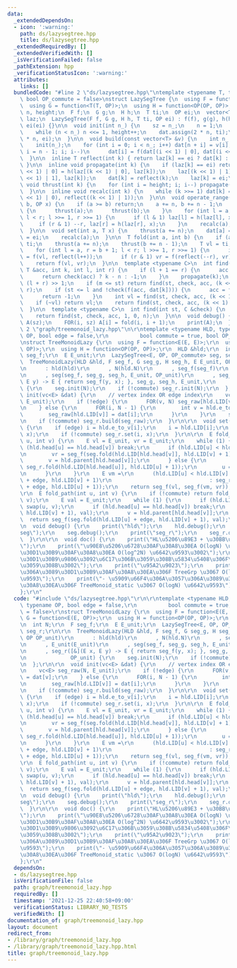 ```yaml
---
data:
  _extendedDependsOn:
  - icon: ':warning:'
    path: ds/lazysegtree.hpp
    title: ds/lazysegtree.hpp
  _extendedRequiredBy: []
  _extendedVerifiedWith: []
  _isVerificationFailed: false
  _pathExtension: hpp
  _verificationStatusIcon: ':warning:'
  attributes:
    links: []
  bundledCode: "#line 2 \"ds/lazysegtree.hpp\"\ntemplate <typename T, typename OP,\
    \ bool OP_commute = false>\nstruct LazySegTree {\n  using F = function<T(T, T)>;\n\
    \  using G = function<T(T, OP)>;\n  using H = function<OP(OP, OP)>;\n  int sz,\
    \ n, height;\n  F f;\n  G g;\n  H h;\n  T ti;\n  OP ei;\n  vector<T> dat;\n  vector<OP>\
    \ laz;\n  LazySegTree(F f, G g, H h, T ti, OP ei) : f(f), g(g), h(h), ti(ti),\
    \ ei(ei) {}\n\n  void init(int n_) {\n    sz = n_;\n    n = 1;\n    height = 0;\n\
    \    while (n < n_) n <<= 1, height++;\n    dat.assign(2 * n, ti);\n    laz.assign(2\
    \ * n, ei);\n  }\n\n  void build(const vector<T> &v) {\n    int n_ = v.size();\n\
    \    init(n_);\n    for (int i = 0; i < n_; i++) dat[n + i] = v[i];\n    for (int\
    \ i = n - 1; i; i--)\n      dat[i] = f(dat[(i << 1) | 0], dat[(i << 1) | 1]);\n\
    \  }\n\n  inline T reflect(int k) { return laz[k] == ei ? dat[k] : g(dat[k], laz[k]);\
    \ }\n\n  inline void propagate(int k) {\n    if (laz[k] == ei) return;\n    laz[(k\
    \ << 1) | 0] = h(laz[(k << 1) | 0], laz[k]);\n    laz[(k << 1) | 1] = h(laz[(k\
    \ << 1) | 1], laz[k]);\n    dat[k] = reflect(k);\n    laz[k] = ei;\n  }\n\n  inline\
    \ void thrust(int k) {\n    for (int i = height; i; i--) propagate(k >> i);\n\
    \  }\n\n  inline void recalc(int k) {\n    while (k >>= 1) dat[k] = f(reflect((k\
    \ << 1) | 0), reflect((k << 1) | 1));\n  }\n\n  void operate_range(int a, int\
    \ b, OP x) {\n    if (a >= b) return;\n    a += n, b += n - 1;\n    if (!OP_commute)\
    \ {\n      thrust(a);\n      thrust(b);\n    }\n    for (int l = a, r = b + 1;\
    \ l < r; l >>= 1, r >>= 1) {\n      if (l & 1) laz[l] = h(laz[l], x), l++;\n \
    \     if (r & 1) --r, laz[r] = h(laz[r], x);\n    }\n    recalc(a);\n    recalc(b);\n\
    \  }\n\n  void set(int a, T x) {\n    thrust(a += n);\n    dat[a] = x;\n    laz[a]\
    \ = ei;\n    recalc(a);\n  }\n\n  T fold(int a, int b) {\n    if (a >= b) return\
    \ ti;\n    thrust(a += n);\n    thrust(b += n - 1);\n    T vl = ti, vr = ti;\n\
    \    for (int l = a, r = b + 1; l < r; l >>= 1, r >>= 1) {\n      if (l & 1) vl\
    \ = f(vl, reflect(l++));\n      if (r & 1) vr = f(reflect(--r), vr);\n    }\n\
    \    return f(vl, vr);\n  }\n\n  template <typename C>\n  int find(int st, C &check,\
    \ T &acc, int k, int l, int r) {\n    if (l + 1 == r) {\n      acc = f(acc, reflect(k));\n\
    \      return check(acc) ? k - n : -1;\n    }\n    propagate(k);\n    int m =\
    \ (l + r) >> 1;\n    if (m <= st) return find(st, check, acc, (k << 1) | 1, m,\
    \ r);\n    if (st <= l and !check(f(acc, dat[k]))) {\n      acc = f(acc, dat[k]);\n\
    \      return -1;\n    }\n    int vl = find(st, check, acc, (k << 1) | 0, l, m);\n\
    \    if (~vl) return vl;\n    return find(st, check, acc, (k << 1) | 1, m, r);\n\
    \  }\n\n  template <typename C>\n  int find(int st, C &check) {\n    T acc = ti;\n\
    \    return find(st, check, acc, 1, 0, n);\n  }\n\n  void debug() {\n    vc<T>\
    \ A(sz);\n    FOR(i, sz) A[i] = fold(i, i + 1);\n    print(A);\n  }\n};\n#line\
    \ 2 \"graph/treemonoid_lazy.hpp\"\n\r\ntemplate <typename HLD, typename E, typename\
    \ OP, bool edge = false,\r\n          bool commute = true, bool OP_commute = false>\r\
    \nstruct TreeMonoidLazy {\r\n  using F = function<E(E, E)>;\r\n  using G = function<E(E,\
    \ OP)>;\r\n  using H = function<OP(OP, OP)>;\r\n  HLD &hld;\r\n  int N;\r\n  F\
    \ seg_f;\r\n  E E_unit;\r\n  LazySegTree<E, OP, OP_commute> seg, seg_r;\r\n\r\n\
    \  TreeMonoidLazy(HLD &hld, F seg_f, G seg_g, H seg_h, E E_unit, OP OP_unit)\r\
    \n      : hld(hld)\r\n      , N(hld.N)\r\n      , seg_f(seg_f)\r\n      , E_unit(E_unit)\r\
    \n      , seg(seg_f, seg_g, seg_h, E_unit, OP_unit)\r\n      , seg_r([&](E x,\
    \ E y) -> E { return seg_f(y, x); }, seg_g, seg_h, E_unit,\r\n              OP_unit)\
    \ {\r\n    seg.init(N);\r\n    if (!commute) seg_r.init(N);\r\n  };\r\n\r\n  void\
    \ init(vc<E> &dat) {\r\n    // vertex index OR edge index\r\n    vc<E> seg_raw(N,\
    \ E_unit);\r\n    if (!edge) {\r\n      FOR(v, N) seg_raw[hld.LID[v]] = dat[v];\r\
    \n    } else {\r\n      FOR(i, N - 1) {\r\n        int v = hld.e_to_v[i];\r\n\
    \        seg_raw[hld.LID[v]] = dat[i];\r\n      }\r\n    }\r\n    seg.build(seg_raw);\r\
    \n    if (!commute) seg_r.build(seg_raw);\r\n  }\r\n\r\n  void set(int i, E x)\
    \ {\r\n    if (edge) i = hld.e_to_v[i];\r\n    i = hld.LID[i];\r\n    seg.set(i,\
    \ x);\r\n    if (!commute) seg_r.set(i, x);\r\n  }\r\n\r\n  E fold_path_nc(int\
    \ u, int v) {\r\n    E vl = E_unit, vr = E_unit;\r\n    while (1) {\r\n      if\
    \ (hld.head[u] == hld.head[v]) break;\r\n      if (hld.LID[u] < hld.LID[v]) {\r\
    \n        vr = seg_f(seg.fold(hld.LID[hld.head[v]], hld.LID[v] + 1), vr);\r\n\
    \        v = hld.parent[hld.head[v]];\r\n      } else {\r\n        vl = seg_f(vl,\
    \ seg_r.fold(hld.LID[hld.head[u]], hld.LID[u] + 1));\r\n        u = hld.parent[hld.head[u]];\r\
    \n      }\r\n    }\r\n    E vm =\r\n      (hld.LID[u] < hld.LID[v] ? seg.fold(hld.LID[u]\
    \ + edge, hld.LID[v] + 1)\r\n                               : seg_r.fold(hld.LID[v]\
    \ + edge, hld.LID[u] + 1));\r\n    return seg_f(vl, seg_f(vm, vr));\r\n  }\r\n\
    \r\n  E fold_path(int u, int v) {\r\n    if (!commute) return fold_path_nc(u,\
    \ v);\r\n    E val = E_unit;\r\n    while (1) {\r\n      if (hld.LID[u] > hld.LID[v])\
    \ swap(u, v);\r\n      if (hld.head[u] == hld.head[v]) break;\r\n      val = seg_f(seg.fold(hld.LID[hld.head[v]],\
    \ hld.LID[v] + 1), val);\r\n      v = hld.parent[hld.head[v]];\r\n    }\r\n  \
    \  return seg_f(seg.fold(hld.LID[u] + edge, hld.LID[v] + 1), val);\r\n  }\r\n\r\
    \n  void debug() {\r\n    print(\"hld\");\r\n    hld.debug();\r\n    print(\"\
    seg\");\r\n    seg.debug();\r\n    print(\"seg_r\");\r\n    seg_r.debug();\r\n\
    \  }\r\n\r\n  void doc() {\r\n    print(\"HL\u5206\u89E3 + \u30BB\u30B0\u6728\u3002\
    \");\r\n    print(\"\u90E8\u5206\u6728\u30AF\u30A8\u30EA O(logN) \u6642\u9593\u3001\
    \u30D1\u30B9\u30AF\u30A8\u30EA O(log^2N) \u6642\u9593\u3002\");\r\n    print(\"\
    \u30D1\u30B9\u9806\u3092\u6C17\u306B\u3059\u308B\u5834\u5408\u306F\u3001commute=false\u3068\
    \u3059\u308B\u3002\");\r\n    print(\"\u95A2\u9023\");\r\n    print(\"- \u7FA4\
    \u306A\u3089\u30D1\u30B9\u30AF\u30A8\u30EA\u306F TreeGrp \u3067 O(logN) \u6642\
    \u9593\");\r\n    print(\"- \u5909\u66F4\u306A\u3057\u306A\u3089\u30D1\u30B9\u30AF\
    \u30A8\u30EA\u306F TreeMonoid_static \u3067 O(logN) \u6642\u9593\");\r\n  }\r\n\
    };\r\n"
  code: "#include \"ds/lazysegtree.hpp\"\r\n\r\ntemplate <typename HLD, typename E,\
    \ typename OP, bool edge = false,\r\n          bool commute = true, bool OP_commute\
    \ = false>\r\nstruct TreeMonoidLazy {\r\n  using F = function<E(E, E)>;\r\n  using\
    \ G = function<E(E, OP)>;\r\n  using H = function<OP(OP, OP)>;\r\n  HLD &hld;\r\
    \n  int N;\r\n  F seg_f;\r\n  E E_unit;\r\n  LazySegTree<E, OP, OP_commute> seg,\
    \ seg_r;\r\n\r\n  TreeMonoidLazy(HLD &hld, F seg_f, G seg_g, H seg_h, E E_unit,\
    \ OP OP_unit)\r\n      : hld(hld)\r\n      , N(hld.N)\r\n      , seg_f(seg_f)\r\
    \n      , E_unit(E_unit)\r\n      , seg(seg_f, seg_g, seg_h, E_unit, OP_unit)\r\
    \n      , seg_r([&](E x, E y) -> E { return seg_f(y, x); }, seg_g, seg_h, E_unit,\r\
    \n              OP_unit) {\r\n    seg.init(N);\r\n    if (!commute) seg_r.init(N);\r\
    \n  };\r\n\r\n  void init(vc<E> &dat) {\r\n    // vertex index OR edge index\r\
    \n    vc<E> seg_raw(N, E_unit);\r\n    if (!edge) {\r\n      FOR(v, N) seg_raw[hld.LID[v]]\
    \ = dat[v];\r\n    } else {\r\n      FOR(i, N - 1) {\r\n        int v = hld.e_to_v[i];\r\
    \n        seg_raw[hld.LID[v]] = dat[i];\r\n      }\r\n    }\r\n    seg.build(seg_raw);\r\
    \n    if (!commute) seg_r.build(seg_raw);\r\n  }\r\n\r\n  void set(int i, E x)\
    \ {\r\n    if (edge) i = hld.e_to_v[i];\r\n    i = hld.LID[i];\r\n    seg.set(i,\
    \ x);\r\n    if (!commute) seg_r.set(i, x);\r\n  }\r\n\r\n  E fold_path_nc(int\
    \ u, int v) {\r\n    E vl = E_unit, vr = E_unit;\r\n    while (1) {\r\n      if\
    \ (hld.head[u] == hld.head[v]) break;\r\n      if (hld.LID[u] < hld.LID[v]) {\r\
    \n        vr = seg_f(seg.fold(hld.LID[hld.head[v]], hld.LID[v] + 1), vr);\r\n\
    \        v = hld.parent[hld.head[v]];\r\n      } else {\r\n        vl = seg_f(vl,\
    \ seg_r.fold(hld.LID[hld.head[u]], hld.LID[u] + 1));\r\n        u = hld.parent[hld.head[u]];\r\
    \n      }\r\n    }\r\n    E vm =\r\n      (hld.LID[u] < hld.LID[v] ? seg.fold(hld.LID[u]\
    \ + edge, hld.LID[v] + 1)\r\n                               : seg_r.fold(hld.LID[v]\
    \ + edge, hld.LID[u] + 1));\r\n    return seg_f(vl, seg_f(vm, vr));\r\n  }\r\n\
    \r\n  E fold_path(int u, int v) {\r\n    if (!commute) return fold_path_nc(u,\
    \ v);\r\n    E val = E_unit;\r\n    while (1) {\r\n      if (hld.LID[u] > hld.LID[v])\
    \ swap(u, v);\r\n      if (hld.head[u] == hld.head[v]) break;\r\n      val = seg_f(seg.fold(hld.LID[hld.head[v]],\
    \ hld.LID[v] + 1), val);\r\n      v = hld.parent[hld.head[v]];\r\n    }\r\n  \
    \  return seg_f(seg.fold(hld.LID[u] + edge, hld.LID[v] + 1), val);\r\n  }\r\n\r\
    \n  void debug() {\r\n    print(\"hld\");\r\n    hld.debug();\r\n    print(\"\
    seg\");\r\n    seg.debug();\r\n    print(\"seg_r\");\r\n    seg_r.debug();\r\n\
    \  }\r\n\r\n  void doc() {\r\n    print(\"HL\u5206\u89E3 + \u30BB\u30B0\u6728\u3002\
    \");\r\n    print(\"\u90E8\u5206\u6728\u30AF\u30A8\u30EA O(logN) \u6642\u9593\u3001\
    \u30D1\u30B9\u30AF\u30A8\u30EA O(log^2N) \u6642\u9593\u3002\");\r\n    print(\"\
    \u30D1\u30B9\u9806\u3092\u6C17\u306B\u3059\u308B\u5834\u5408\u306F\u3001commute=false\u3068\
    \u3059\u308B\u3002\");\r\n    print(\"\u95A2\u9023\");\r\n    print(\"- \u7FA4\
    \u306A\u3089\u30D1\u30B9\u30AF\u30A8\u30EA\u306F TreeGrp \u3067 O(logN) \u6642\
    \u9593\");\r\n    print(\"- \u5909\u66F4\u306A\u3057\u306A\u3089\u30D1\u30B9\u30AF\
    \u30A8\u30EA\u306F TreeMonoid_static \u3067 O(logN) \u6642\u9593\");\r\n  }\r\n\
    };\r\n"
  dependsOn:
  - ds/lazysegtree.hpp
  isVerificationFile: false
  path: graph/treemonoid_lazy.hpp
  requiredBy: []
  timestamp: '2021-12-25 22:40:58+09:00'
  verificationStatus: LIBRARY_NO_TESTS
  verifiedWith: []
documentation_of: graph/treemonoid_lazy.hpp
layout: document
redirect_from:
- /library/graph/treemonoid_lazy.hpp
- /library/graph/treemonoid_lazy.hpp.html
title: graph/treemonoid_lazy.hpp
---
```


